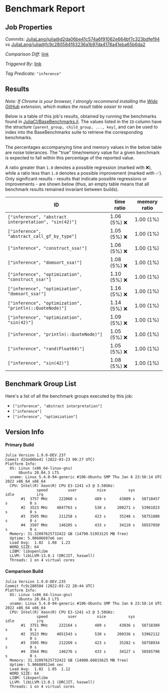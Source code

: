 # Benchmark Report

## Job Properties

*Commits:* [JuliaLang/julia@d2da06be41c574a6f91062e664bf7c323bdfef94](https://github.com/JuliaLang/julia/commit/d2da06be41c574a6f91062e664bf7c323bdfef94) vs [JuliaLang/julia@fc9c280584f63236a1b97da4178a41eba65b6da2](https://github.com/JuliaLang/julia/commit/fc9c280584f63236a1b97da4178a41eba65b6da2)

*Comparison Diff:* [link](https://github.com/JuliaLang/julia/compare/fc9c280584f63236a1b97da4178a41eba65b6da2..d2da06be41c574a6f91062e664bf7c323bdfef94)

*Triggered By:* [link](https://github.com/JuliaLang/julia/pull/44704#issuecomment-1075790619)

*Tag Predicate:* `"inference"`

## Results

*Note: If Chrome is your browser, I strongly recommend installing the [Wide GitHub](https://chrome.google.com/webstore/detail/wide-github/kaalofacklcidaampbokdplbklpeldpj?hl=en)
extension, which makes the result table easier to read.*

Below is a table of this job's results, obtained by running the benchmarks found in
[JuliaCI/BaseBenchmarks.jl](https://github.com/JuliaCI/BaseBenchmarks.jl). The values
listed in the `ID` column have the structure `[parent_group, child_group, ..., key]`,
and can be used to index into the BaseBenchmarks suite to retrieve the corresponding
benchmarks.

The percentages accompanying time and memory values in the below table are noise tolerances. The "true"
time/memory value for a given benchmark is expected to fall within this percentage of the reported value.

A ratio greater than `1.0` denotes a possible regression (marked with :x:), while a ratio less
than `1.0` denotes a possible improvement (marked with :white_check_mark:). Only significant results - results
that indicate possible regressions or improvements - are shown below (thus, an empty table means that all
benchmark results remained invariant between builds).

| ID | time ratio | memory ratio |
|----|------------|--------------|
| `["inference", "abstract interpretation", "sin(42)"]` | 1.06 (5%) :x: | 1.00 (1%)  |
| `["inference", "abstract_call_gf_by_type"]` | 1.05 (5%) :x: | 1.00 (1%)  |
| `["inference", "construct_ssa!"]` | 1.06 (5%) :x: | 1.00 (1%)  |
| `["inference", "domsort_ssa!"]` | 1.08 (5%) :x: | 1.00 (1%)  |
| `["inference", "optimization", "construct_ssa!"]` | 1.10 (5%) :x: | 1.00 (1%)  |
| `["inference", "optimization", "domsort_ssa!"]` | 1.16 (5%) :x: | 1.00 (1%)  |
| `["inference", "optimization", "println(::QuoteNode)"]` | 1.14 (5%) :x: | 1.00 (1%)  |
| `["inference", "optimization", "sin(42)"]` | 1.09 (5%) :x: | 1.00 (1%)  |
| `["inference", "println(::QuoteNode)"]` | 1.05 (5%) :x: | 1.00 (1%)  |
| `["inference", "rand(Float64)"]` | 1.05 (5%) :x: | 1.00 (1%)  |
| `["inference", "sin(42)"]` | 1.08 (5%) :x: | 1.00 (1%)  |

## Benchmark Group List

Here's a list of all the benchmark groups executed by this job:

- `["inference", "abstract interpretation"]`
- `["inference"]`
- `["inference", "optimization"]`

## Version Info

#### Primary Build

```
Julia Version 1.9.0-DEV.237
Commit d2da06be41 (2022-03-23 00:27 UTC)
Platform Info:
  OS: Linux (x86_64-linux-gnu)
      Ubuntu 20.04.3 LTS
  uname: Linux 5.4.0-94-generic #106-Ubuntu SMP Thu Jan 6 23:58:14 UTC 2022 x86_64 x86_64
  CPU: Intel(R) Xeon(R) CPU E3-1241 v3 @ 3.50GHz: 
              speed         user         nice          sys         idle          irq
       #1  3757 MHz     222060 s        489 s      43809 s   58710457 s          0 s
       #2  3523 MHz    4847763 s        538 s     200271 s   53961023 s          0 s
       #3  3505 MHz     211258 s        423 s      35248 s   58751880 s          0 s
       #4  3507 MHz     146205 s        433 s      34110 s   58557850 s          0 s
  Memory: 31.32097625732422 GB (14790.51953125 MB free)
  Uptime: 5.90606697e6 sec
  Load Avg:  1.02  1.08  1.23
  WORD_SIZE: 64
  LIBM: libopenlibm
  LLVM: libLLVM-13.0.1 (ORCJIT, haswell)
  Threads: 1 on 4 virtual cores

```

#### Comparison Build

```
Julia Version 1.9.0-DEV.235
Commit fc9c280584 (2022-03-22 20:44 UTC)
Platform Info:
  OS: Linux (x86_64-linux-gnu)
      Ubuntu 20.04.3 LTS
  uname: Linux 5.4.0-94-generic #106-Ubuntu SMP Thu Jan 6 23:58:14 UTC 2022 x86_64 x86_64
  CPU: Intel(R) Xeon(R) CPU E3-1241 v3 @ 3.50GHz: 
              speed         user         nice          sys         idle          irq
       #1  3751 MHz     222164 s        489 s      43836 s   58718389 s          0 s
       #2  3523 MHz    4851543 s        538 s     200336 s   53962112 s          0 s
       #3  3505 MHz     212269 s        423 s      35282 s   58758934 s          0 s
       #4  3564 MHz     146276 s        433 s      34127 s   58565798 s          0 s
  Memory: 31.32097625732422 GB (14800.66015625 MB free)
  Uptime: 5.90688912e6 sec
  Load Avg:  1.02  1.05  1.12
  WORD_SIZE: 64
  LIBM: libopenlibm
  LLVM: libLLVM-13.0.1 (ORCJIT, haswell)
  Threads: 1 on 4 virtual cores

```
